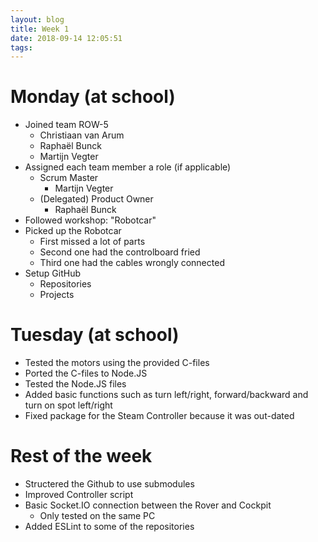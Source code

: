 ```yaml
---
layout: blog
title: Week 1
date: 2018-09-14 12:05:51
tags:
---
```


# Monday (at school)
* Joined team ROW-5
  * Christiaan van Arum
  * Raphaël Bunck
  * Martijn Vegter
* Assigned each team member a role (if applicable)
  * Scrum Master
    * Martijn Vegter
  * (Delegated) Product Owner
    * Raphaël Bunck
* Followed workshop: "Robotcar"
* Picked up the Robotcar
  * First missed a lot of parts
  * Second one had the controlboard fried
  * Third one had the cables wrongly connected
* Setup GitHub
  * Repositories
  * Projects

# Tuesday (at school)
* Tested the motors using the provided C-files
* Ported the C-files to Node.JS
* Tested the Node.JS files
* Added basic functions such as turn left/right, forward/backward and turn on spot left/right
* Fixed package for the Steam Controller because it was out-dated

# Rest of the week
* Structered the Github to use submodules
* Improved Controller script
* Basic Socket.IO connection between the Rover and Cockpit
  * Only tested on the same PC
* Added ESLint to some of the repositories